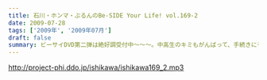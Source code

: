 ```yaml
---
title: 石川・ホンマ・ぶるんのBe-SIDE Your Life! vol.169-2
date: 2009-07-28
tags: ['2009年', '2009年07月']
draft: false
summary: ビーサイDVD第二弾は絶好調受付中～～～。中高生のキミもがんばって、手続きにチャレンジ！！ビーサイでオトナの階段昇っちゃいな！！！NAMAE
---
```


http://project-phi.ddo.jp/ishikawa/ishikawa169_2.mp3
